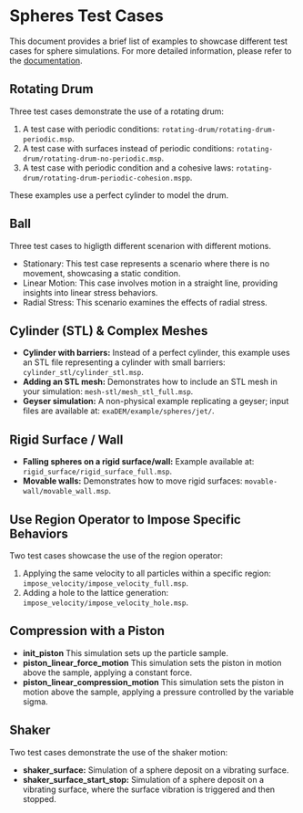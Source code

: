 # Spheres Test Cases

This document provides a brief list of examples to showcase different test cases for sphere simulations. For more detailed information, please refer to the [documentation](https://collab4exanbody.github.io/doc_exaDEM/project_exaDEM/Test_cases.html).

## Rotating Drum

Three test cases demonstrate the use of a rotating drum:

1. A test case with periodic conditions: `rotating-drum/rotating-drum-periodic.msp`.
2. A test case with surfaces instead of periodic conditions: `rotating-drum/rotating-drum-no-periodic.msp`.
3. A test case with periodic condition and a cohesive laws: `rotating-drum/rotating-drum-periodic-cohesion.mspp`.

These examples use a perfect cylinder to model the drum.

## Ball

Three test cases to higligth different scenarion with different motions.

- Stationary: This test case represents a scenario where there is no movement, showcasing a static condition.
- Linear Motion: This case involves motion in a straight line, providing insights into linear stress behaviors.
- Radial Stress: This scenario examines the effects of radial stress.

## Cylinder (STL) & Complex Meshes

- **Cylinder with barriers:** Instead of a perfect cylinder, this example uses an STL file representing a cylinder with small barriers: `cylinder_stl/cylinder_stl.msp`.
- **Adding an STL mesh:** Demonstrates how to include an STL mesh in your simulation: `mesh-stl/mesh_stl_full.msp`.
- **Geyser simulation:** A non-physical example replicating a geyser; input files are available at: `exaDEM/example/spheres/jet/`.

## Rigid Surface / Wall

- **Falling spheres on a rigid surface/wall:** Example available at: `rigid_surface/rigid_surface_full.msp`.
- **Movable walls:** Demonstrates how to move rigid surfaces: `movable-wall/movable_wall.msp`.

## Use Region Operator to Impose Specific Behaviors

Two test cases showcase the use of the region operator:

1. Applying the same velocity to all particles within a specific region: `impose_velocity/impose_velocity_full.msp`.
2. Adding a hole to the lattice generation: `impose_velocity/impose_velocity_hole.msp`.

## Compression with a Piston

- **init_piston** This simulation sets up the particle sample.
- **piston_linear_force_motion** This simulation sets the piston in motion above the sample, applying a constant force.
- **piston_linear_compression_motion** This simulation sets the piston in motion above the sample, applying a pressure controlled by the variable sigma.

## Shaker

Two test cases demonstrate the use of the shaker motion:

- **shaker_surface:** Simulation of a sphere deposit on a vibrating surface.
- **shaker_surface_start_stop:** Simulation of a sphere deposit on a vibrating surface, where the surface vibration is triggered and then stopped.

